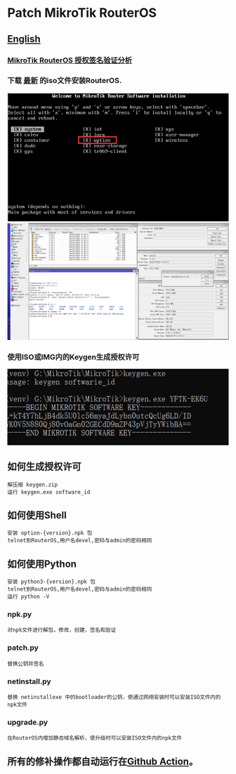 # Patch MikroTik RouterOS 

## [English](README.md)

###  [MikroTik RouterOS 授权签名验证分析](https://blog.csdn.net/chivalrys/article/details/139770711) 

### 下载 [最新](https://github.com/elseif/MikroTikPatch/releases/latest) 的iso文件安装RouterOS.

![](install.png)
![](routeros.png)

### 使用ISO或IMG内的Keygen生成授权许可
![](keygen.png)

## 如何生成授权许可
    解压缩 keygen.zip
    运行 keygen.exe software_id
## 如何使用Shell
    安装 option-{version}.npk 包
    telnet到RouterOS,用户名devel,密码与admin的密码相同
## 如何使用Python
    安装 python3-{version}.npk 包
    telnet到RouterOS,用户名devel,密码与admin的密码相同
    运行 python -V
### npk.py
    对npk文件进行解包，修改，创建，签名和验证
### patch.py
    替换公钥并签名
### netinstall.py
    替换 netinstallexe 中的bootloader的公钥，使通过网络安装时可以安装ISO文件内的npk文件
### upgrade.py
    在RouterOS内增加静态域名解析，使升级时可以安装ISO文件内的npk文件
## 所有的修补操作都自动运行在[Github Action](https://github.com/elseif/MikroTikPatch/blob/main/.github/workflows/mikrotik_patch.yml)。





